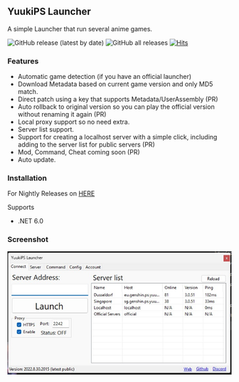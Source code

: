 ## YuukiPS Launcher
A simple Launcher that run several anime games.

![GitHub release (latest by date)](https://img.shields.io/github/downloads/akbaryahya/YuukiPS-Launcher/latest/total) ![GitHub all releases](https://img.shields.io/github/downloads/akbaryahya/YuukiPS-Launcher/total) [![Hits](https://hits.seeyoufarm.com/api/count/incr/badge.svg?url=https%3A%2F%2Fgithub.com%2Fakbaryahya%2FYuukiPS-Launcher&count_bg=%2379C83D&title_bg=%23555555&icon=&icon_color=%23E7E7E7&title=hits&edge_flat=true)](https://hits.seeyoufarm.com)

### Features

* Automatic game detection (if you have an official launcher)
* Download Metadata based on current game version and only MD5 match.
* Direct patch using a key that supports Metadata/UserAssembly (PR)
* Auto rollback to original version so you can play the official version without renaming it again (PR)
* Local proxy support so no need extra.
* Server list support.
* Support for creating a localhost server with a simple click, including adding to the server list for public servers (PR)
* Mod, Command, Cheat coming soon (PR)
* Auto update.

### Installation

For Nightly Releases on [HERE](https://github.com/akbaryahya/YuukiPS-Launcher/releases)

Supports

 * .NET 6.0

### Screenshot

![ConsoleControl Screenshot](./docs/show.jpg "ConsoleControl Screenshot")